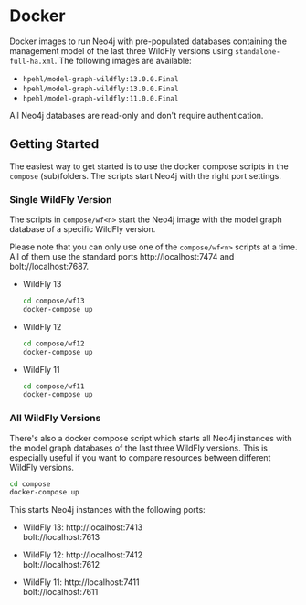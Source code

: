 # Docker 

Docker images to run Neo4j with pre-populated databases containing the management model of the last three WildFly versions using `standalone-full-ha.xml`. The following images are available:

- `hpehl/model-graph-wildfly:13.0.0.Final`
- `hpehl/model-graph-wildfly:13.0.0.Final`
- `hpehl/model-graph-wildfly:11.0.0.Final`

All Neo4j databases are read-only and don't require authentication.

## Getting Started

The easiest way to get started is to use the docker compose scripts in the `compose` (sub)folders. The scripts start Neo4j with the right port settings.  

### Single WildFly Version

The scripts in `compose/wf<n>` start the Neo4j image with the model graph database of a specific WildFly version. 

Please note that you can only use one of the `compose/wf<n>` scripts at a time. All of them use the standard ports http://localhost:7474 and bolt://localhost:7687.

- WildFly 13

    ```bash
    cd compose/wf13
    docker-compose up
    ```

- WildFly 12

    ```bash
    cd compose/wf12
    docker-compose up
    ```

- WildFly 11

    ```bash
    cd compose/wf11
    docker-compose up
    ```

### All WildFly Versions

There's also a docker compose script which starts all Neo4j instances with the model graph databases of the last three WildFly versions. This is especially useful if you want to compare resources between different WildFly versions.

```bash
cd compose
docker-compose up
```

This starts Neo4j instances with the following ports:

- WildFly 13:
  http://localhost:7413  
  bolt://localhost:7613
  
- WildFly 12:
  http://localhost:7412  
  bolt://localhost:7612
  
- WildFly 11:
  http://localhost:7411  
  bolt://localhost:7611
